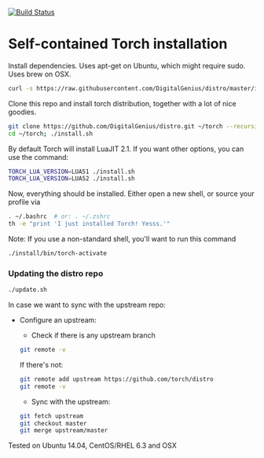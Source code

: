 [![Build Status](https://travis-ci.org/torch/distro.svg?branch=master)](https://travis-ci.org/torch/distro)

Self-contained Torch installation
============

Install dependencies. Uses apt-get on Ubuntu, which might require sudo. Uses brew on OSX.
```sh
curl -s https://raw.githubusercontent.com/DigitalGenius/distro/master/install-deps | bash
```
Clone this repo and install torch distribution, together with a lot of nice goodies.
```sh
git clone https://github.com/DigitalGenius/distro.git ~/torch --recursive
cd ~/torch; ./install.sh
```

By default Torch will install LuaJIT 2.1. If you want other options, you can use the command:
```sh
TORCH_LUA_VERSION=LUA51 ./install.sh
TORCH_LUA_VERSION=LUA52 ./install.sh
```

Now, everything should be installed. Either open a new shell, or source your profile via
```sh
. ~/.bashrc  # or: . ~/.zshrc
th -e "print 'I just installed Torch! Yesss.'"
```

Note: If you use a non-standard shell, you'll want to run this command
```sh
./install/bin/torch-activate
```

### Updating the distro repo
```bash
./update.sh
```

In case we want to sync with the upstream repo:
* Configure an upstream:
  * Check if there is any upstream branch
  ```bash
  git remote -v
  ```
   If there's not:
   ```bash
   git remote add upstream https://github.com/torch/distro
   git remote -v
   ```
  
  * Sync with the upstream: 
  ```bash
  git fetch upstream
  git checkout master
  git merge upstream/master
  ```

Tested on Ubuntu 14.04, CentOS/RHEL 6.3 and OSX

